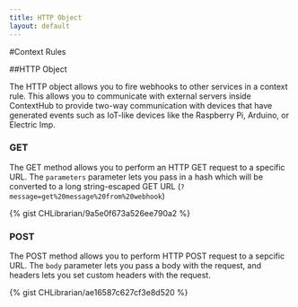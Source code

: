 ```yaml
---
title: HTTP Object
layout: default
---
```

#Context Rules

##HTTP Object

The HTTP object allows you to fire webhooks to other services in a context rule. This allows you to communicate with external servers inside ContextHub to provide two-way communication with devices that have generated events such as IoT-like devices like the Raspberry Pi, Arduino, or Electric Imp. 
<br />

### GET

The GET method allows you to perform an HTTP GET request to a specific URL. The `parameters` parameter lets you pass in a hash which will be converted to a long string-escaped GET URL (`?message=get%20message%20from%20webhook`)

{% gist CHLibrarian/9a5e0f673a526ee790a2 %}
<br />

### POST

The POST method allows you to perform HTTP POST request to a sepcific URL. The `body` parameter lets you pass a body with the request, and headers lets you set custom headers with the request.

{% gist CHLibrarian/ae16587c627cf3e8d520 %}
<br />